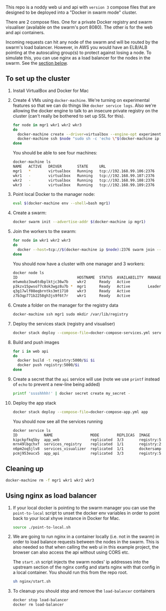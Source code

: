 This repo is a noddy web ui and api with `version 3` compose files that are designed to be deployed into a "Docker in swarm mode" cluster.

There are 2 compose files. One for a private Docker registry and swarm visualiser (available on the swarm's port 8080). The other is for the web and api containers.

Incoming requests can hit any node of the swarm and will be routed by the swarm's load balancer. However, in AWS you would have an ELB/ALB pointing at the autoscaling group(s) to protect against losing a node. To simulate this, you can use nginx as a load balancer for the nodes in the swarm. See the [section below](#using-nginx-as-load-balancer).

## To set up the cluster
1.  Install VirtualBox and Docker for Mac

1.  Create 4 VMs using `docker-machine`. We're turning on experimental features so that we can do things like `docker service logs`. Also we're allowing the docker engine to talk to an insecure private registry on the cluster (can't really be bothered to set up SSL for this).

    ```bash
    for node in mgr1 wkr1 wkr2 wkr3
    do
      docker-machine create --driver=virtualbox --engine-opt experimental=true --engine-insecure-registry registry:5000 $node
      docker-machine ssh $node "sudo sh -c 'echo \"$(docker-machine ip mgr1) registry\" >> /etc/hosts'"
    done
    ```
    You should be able to see four machines:
    ```sh
    docker-machine ls
    NAME   ACTIVE   DRIVER       STATE     URL                         SWARM   DOCKER        ERRORS
    mgr1   *        virtualbox   Running   tcp://192.168.99.106:2376           v17.04.0-ce
    wkr1   -        virtualbox   Running   tcp://192.168.99.107:2376           v17.04.0-ce
    wkr2   -        virtualbox   Running   tcp://192.168.99.108:2376           v17.04.0-ce
    wkr3   -        virtualbox   Running   tcp://192.168.99.109:2376           v17.04.0-ce  
    ```

1.  Point local Docker to the manager node:

    ```sh
    eval $(docker-machine env --shell=bash mgr1)
    ```

1.  Create a swarm:

    ```sh
    docker swarm init --advertise-addr $(docker-machine ip mgr1)
    ```

1.  Join the workers to the swarm:

    ```bash
    for node in wkr1 wkr2 wkr3
    do
      docker --host=tcp://$(docker-machine ip $node):2376 swarm join --token $(docker swarm join-token worker --quiet) $(docker-machine ip mgr1):2377
    done
    ```

    You should now have a cluster with one manager and 3 workers:

    ```sh
    docker node ls
    ID                           HOSTNAME  STATUS  AVAILABILITY  MANAGER STATUS
    mtwmobz3ow6tdbplktjc36w7b    wkr2      Ready   Active
    p3kzv15pwso77c8ok3wgz8u7b *  mgr1      Ready   Active        Leader
    q3g17wlf08eqbrntks3mt1710    wkr3      Ready   Active
    z7b3qp771b2258gh3js9f6t7r    wkr1      Ready   Active
    ```

1.  Create a folder on the manager for the registry data

    ```sh
    docker-machine ssh mgr1 sudo mkdir /var/lib/registry
    ```

1.  Deploy the services stack (registry and visualiser)

    ```sh
    docker stack deploy --compose-file=docker-compose-services.yml services
    ```

1.  Build and push images

    ```sh
    for i in web api
    do
      docker build -t registry:5000/$i $i
      docker push registry:5000/$i
    done
    ```

1.  Create a secret that the `api` service will use (note we use `printf` instead of `echo` to prevent a new-line being added)

    ```sh
    printf 'sssshhhh!' | docker secret create my_secret -
    ```

1.  Deploy the app stack

    ```sh
    docker stack deploy --compose-file=docker-compose-app.yml app
    ```

    You should now see all the services running

    ```sh
    docker service ls
    ID            NAME                 MODE        REPLICAS  IMAGE
    kipckpfkq5by  app_web              replicated  3/3       registry:5000/web:latest
    mrn49lbgchxf  services_registry    replicated  1/1       registry:2
    n6pm2oq5jlv8  services_visualizer  replicated  1/1       dockersamples/visualizer:stable
    pcmj953eucx5  app_api              replicated  3/3       registry:5000/api:latest
    ```

## Cleaning up

```sh
docker-machine rm -f mgr1 wkr1 wkr2 wkr3
```

## Using nginx as load balancer

1.  If your local docker is pointing to the swarm manager you can use the `point-to-local` script to unset the docker env variables in order to point back to your local xhyve instance in Docker for Mac.

    ```bash
    source ./point-to-local.sh
    ```

1.  We are going to run nginx in a container locally (i.e. not in the swarm) in order to load balance requests between the nodes in the swarm. This is also needed so that when calling the web ui in this example project, the browser can also access the api without using CORS etc.

    The `start.sh` script injects the swarm nodes' ip addresses into the upstream section of the nginx config and starts nginx with that config in a local container. You should run this from the repo root.

    ```bash
    sh nginx/start.sh
    ```

1.  To cleanup you should stop and remove the `load-balancer` containers

    ```bash
    docker stop load-balancer
    docker rm load-balancer
    ```
